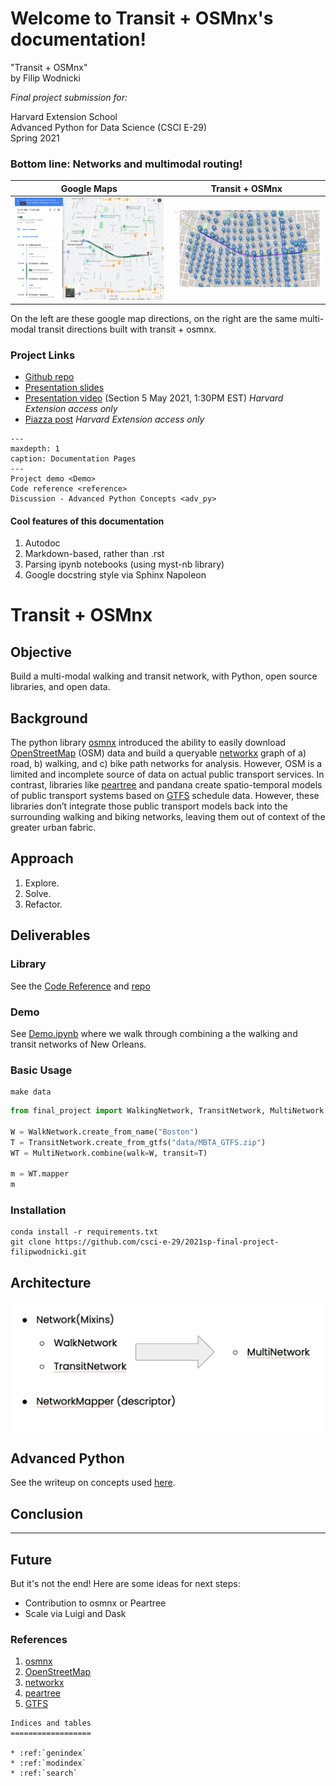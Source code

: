 Welcome to Transit + OSMnx's documentation!
===========================================

"Transit + OSMnx"  
by Filip Wodnicki

*Final project submission for:*

Harvard Extension School  
Advanced Python for Data Science (CSCI E-29)   
Spring 2021


### Bottom line: Networks and multimodal routing!

Google Maps                       |  Transit + OSMnx
:--------------------------------:|:-------------------------------------:
![Google Maps](./img/google_maps.png)  |  ![Transit + OSMnx](./img/transit_osmnx_demo.png)

On the left are these google map directions, on the right are the same multi-modal transit directions built with transit + osmnx.

### Project Links
* [Github repo](https://github.com/filipwodnicki/2021sp-final-project-filipwodnicki)  
* [Presentation slides](https://docs.google.com/presentation/d/1L0vrLfTB2FN6hQcsGmyvXr8JFdBoLr_LngKreDsC7mY/edit?usp=sharing)  
* [Presentation video](https://imhere.dcex.harvard.edu/courses/81475) (Section 5 May 2021, 1:30PM EST)  *Harvard Extension access only*
* [Piazza post](https://piazza.com/class/kjnsrz2yddr2si?cid=762)  *Harvard Extension access only*

```{toctree} 
---
maxdepth: 1
caption: Documentation Pages
---
Project demo <Demo>
Code reference <reference>
Discussion - Advanced Python Concepts <adv_py>
```

#### Cool features of this documentation
1. Autodoc  
2. Markdown-based, rather than .rst  
3. Parsing ipynb notebooks (using myst-nb library)  
4. Google docstring style via Sphinx Napoleon  

# Transit + OSMnx

## Objective
Build a multi-modal walking and transit network, with Python, open source libraries, and open data.

## Background
The python library [osmnx](https://github.com/gboeing/osmnx) introduced the ability to easily download [OpenStreetMap](https://www.openstreetmap.org/) (OSM) data and build a queryable [networkx](https://networkx.org/) graph of a) road, b) walking, and c) bike path networks for analysis. However, OSM is a limited and incomplete source of data on actual public transport services. In contrast, libraries like [peartree](https://github.com/kuanb/peartree) and pandana create spatio-temporal models of public transport systems based on [GTFS](https://gtfs.org/) schedule data. However, these libraries don’t integrate those public transport models back into the surrounding walking and biking networks, leaving them out of context of the greater urban fabric.

## Approach
1. Explore.  
2. Solve.  
3. Refactor.  

## Deliverables

### Library
See the [Code Reference](./reference.md) and [repo](https://github.com/filipwodnicki/2021sp-final-project-filipwodnicki)

### Demo
See [Demo.ipynb](./Demo.ipynb) where we walk through combining a the walking and transit networks of New Orleans.  

### Basic Usage
```shell
make data
```

```python
from final_project import WalkingNetwork, TransitNetwork, MultiNetwork

W = WalkNetwork.create_from_name("Boston")
T = TransitNetwork.create_from_gtfs("data/MBTA_GTFS.zip")
WT = MultiNetwork.combine(walk=W, transit=T)

m = WT.mapper
m
```

### Installation
```
conda install -r requirements.txt
git clone https://github.com/csci-e-29/2021sp-final-project-filipwodnicki.git
```


## Architecture
![architecture diagram](./img/architecture.png)

## Advanced Python
See the writeup on concepts used [here](./adv_py.md).

## Conclusion

---

## Future
But it's not the end! Here are some ideas for next steps:
* Contribution to osmnx or Peartree
* Scale via Luigi and Dask


### References

1. [osmnx](https://github.com/gboeing/osmnx)  
2. [OpenStreetMap](https://www.openstreetmap.org/)  
3. [networkx](https://networkx.org/)  
4. [peartree](https://github.com/kuanb/peartree)  
5. [GTFS](https://gtfs.org/)  





```{eval-rst}
Indices and tables
==================

* :ref:`genindex`
* :ref:`modindex`
* :ref:`search`
```